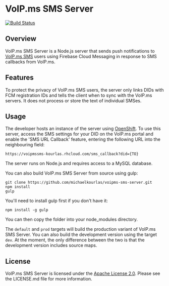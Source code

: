 # VoIP.ms SMS Server #

[![Build Status](https://travis-ci.org/michaelkourlas/node-js2xmlparser.svg?branch=master)](https://travis-ci.org/michaelkourlas/node-js2xmlparser)

## Overview ##

VoIP.ms SMS Server is a Node.js server that sends push notifications to 
[VoIP.ms SMS](https://github.com/michaelkourlas/voipms-sms-client) users using 
Firebase Cloud Messaging in response to SMS callbacks from VoIP.ms.

## Features ##

To protect the privacy of VoIP.ms SMS users, the server only links DIDs with 
FCM registration IDs and tells the client when to sync with the VoIP.ms servers.
It does not process or store the text of individual SMSes.

## Usage ##

The developer hosts an instance of the server using 
[OpenShift](https://voipmssms-kourlas.rhcloud.com/). To use this server, access 
the SMS settings for your DID on the VoIP.ms portal and enable the 'SMS URL 
Callback' feature, entering the following URL into the neighbouring field:

    https://voipmssms-kourlas.rhcloud.com/sms_callback?did={TO}
    
The server runs on Node.js and requires access to a MySQL database.

You can also build VoIP.ms SMS Server from source using gulp:

```
git clone https://github.com/michaelkourlas/voipms-sms-server.git
npm install
gulp
```

You'll need to install gulp first if you don't have it:

```
npm install -g gulp
```

You can then copy the folder into your node_modules directory.

The `default` and `prod` targets will build the production variant of VoIP.ms 
SMS Server. You can also build the development version using the target `dev`.
At the moment, the only difference between the two is that the development 
version includes source maps.

## License ##

VoIP.ms SMS Server is licensed under the [Apache License 2.0](http://www.apache.org/licenses/LICENSE-2.0).
Please see the LICENSE.md file for more information.
